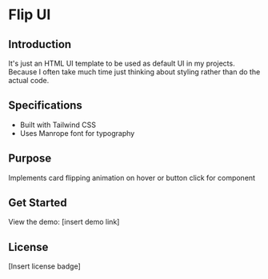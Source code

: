 # <b>Flip UI</b>

## Introduction
It's just an HTML UI template to be used as default UI in my projects. Because I often take much time just thinking about styling rather than do the actual code.

## Specifications
- Built with Tailwind CSS
- Uses Manrope font for typography

## Purpose
Implements card flipping animation on hover or button click for component

## Get Started
View the demo: [insert demo link]

## License
[Insert license badge]